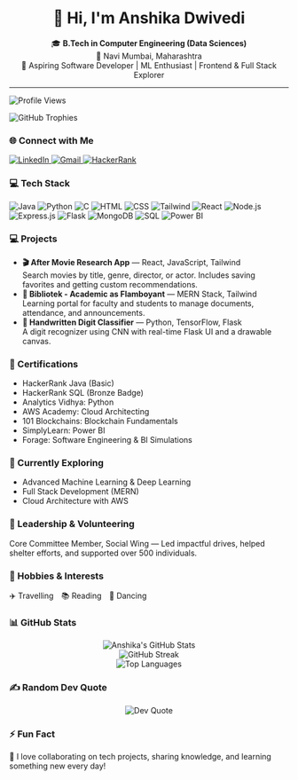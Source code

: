 <!-- GitHub Profile README for Anshika Dwivedi -->

<h1 align="center">👋 Hi, I'm Anshika Dwivedi</h1>

<p align="center">
  🎓 <b>B.Tech in Computer Engineering (Data Sciences)</b><br>
  📍 Navi Mumbai, Maharashtra<br>
  💼 Aspiring Software Developer | ML Enthusiast | Frontend & Full Stack Explorer
</p>

---

<!-- Profile Views -->
<p align="left">
  <img src="https://komarev.com/ghpvc/?username=anshikadwivedi21&label=Profile%20views&color=0e75b6&style=flat" alt="Profile Views" />
</p>

<!-- GitHub Trophies -->
<p align="left">
  <img src="https://github-profile-trophy.vercel.app/?username=anshikadwivedi21&theme=dracula" alt="GitHub Trophies" />
</p>

<!-- Socials -->
<h3 align="left">🌐 Connect with Me</h3>
<p align="left">
  <a href="https://linkedin.com/in/anshika-dwivedi-319b75220" target="_blank">
    <img src="https://img.shields.io/badge/LinkedIn-%230077B5.svg?style=for-the-badge&logo=linkedin&logoColor=white" alt="LinkedIn" />
  </a>
  <a href="mailto:anshikadwivedi2004@gmail.com" target="_blank">
    <img src="https://img.shields.io/badge/Gmail-D14836?style=for-the-badge&logo=gmail&logoColor=white" alt="Gmail" />
  </a>
  <a href="https://hackerrank.com/anshikadwivedi21" target="_blank">
    <img src="https://img.shields.io/badge/HackerRank-2EC866?style=for-the-badge&logo=HackerRank&logoColor=white" alt="HackerRank" />
  </a>
</p>

<!-- Tech Stack -->
<h3 align="left">💻 Tech Stack</h3>
<p align="left">
  <img src="https://img.shields.io/badge/Java-%23ED8B00.svg?style=for-the-badge&logo=openjdk&logoColor=white" alt="Java" />
  <img src="https://img.shields.io/badge/Python-3670A0.svg?style=for-the-badge&logo=python&logoColor=ffdd54" alt="Python" />
  <img src="https://img.shields.io/badge/C-%2300599C.svg?style=for-the-badge&logo=c&logoColor=white" alt="C" />
  <img src="https://img.shields.io/badge/HTML5-%23E34F26.svg?style=for-the-badge&logo=html5&logoColor=white" alt="HTML" />
  <img src="https://img.shields.io/badge/CSS3-%231572B6.svg?style=for-the-badge&logo=css3&logoColor=white" alt="CSS" />
  <img src="https://img.shields.io/badge/Tailwind-%2338B2AC.svg?style=for-the-badge&logo=tailwindcss&logoColor=white" alt="Tailwind" />
  <img src="https://img.shields.io/badge/React-%2320232a.svg?style=for-the-badge&logo=react&logoColor=%2361DAFB" alt="React" />
  <img src="https://img.shields.io/badge/Node.js-%23339933.svg?style=for-the-badge&logo=nodedotjs&logoColor=white" alt="Node.js" />
  <img src="https://img.shields.io/badge/Express.js-%23404d59.svg?style=for-the-badge" alt="Express.js" />
  <img src="https://img.shields.io/badge/Flask-%23000.svg?style=for-the-badge&logo=flask&logoColor=white" alt="Flask" />
  <img src="https://img.shields.io/badge/MongoDB-%234ea94b.svg?style=for-the-badge&logo=mongodb&logoColor=white" alt="MongoDB" />
  <img src="https://img.shields.io/badge/SQL-%2300f.svg?style=for-the-badge&logo=sqlite&logoColor=white" alt="SQL" />
  <img src="https://img.shields.io/badge/Power%20BI-F2C811.svg?style=for-the-badge&logo=powerbi&logoColor=black" alt="Power BI" />
</p>

<!-- Projects -->
<h3>💻 Projects</h3>
<ul>
  <li><strong>🎬 After Movie Research App</strong> — React, JavaScript, Tailwind<br />
  Search movies by title, genre, director, or actor. Includes saving favorites and getting custom recommendations.</li>

  <li><strong>📖 Bibliotek - Academic as Flamboyant</strong> — MERN Stack, Tailwind<br />
  Learning portal for faculty and students to manage documents, attendance, and announcements.</li>

  <li><strong>🔢 Handwritten Digit Classifier</strong> — Python, TensorFlow, Flask<br />
  A digit recognizer using CNN with real-time Flask UI and a drawable canvas.</li>
</ul>

<!-- Certifications -->
<h3>📜 Certifications</h3>
<ul>
  <li>HackerRank Java (Basic)</li>
  <li>HackerRank SQL (Bronze Badge)</li>
  <li>Analytics Vidhya: Python</li>
  <li>AWS Academy: Cloud Architecting</li>
  <li>101 Blockchains: Blockchain Fundamentals</li>
  <li>SimplyLearn: Power BI</li>
  <li>Forage: Software Engineering & BI Simulations</li>
</ul>

<!-- Currently Learning -->
<h3>🚀 Currently Exploring</h3>
<ul>
  <li>Advanced Machine Learning & Deep Learning</li>
  <li>Full Stack Development (MERN)</li>
  <li>Cloud Architecture with AWS</li>
</ul>

<!-- Leadership -->
<h3>🤝 Leadership & Volunteering</h3>
<p>Core Committee Member, Social Wing — Led impactful drives, helped shelter efforts, and supported over 500 individuals.</p>

<!-- Hobbies -->
<h3>💃 Hobbies & Interests</h3>
<p>✈️ Travelling 📚 Reading 💃 Dancing</p>

<!-- GitHub Stats -->
<h3>📊 GitHub Stats</h3>
<p align="center">
  <img src="https://github-readme-stats.vercel.app/api?username=anshikadwivedi21&show_icons=true&theme=radical" alt="Anshika's GitHub Stats" />
  <br />
  <img src="https://github-readme-streak-stats.herokuapp.com?user=anshikadwivedi21&theme=radical" alt="GitHub Streak" />
  <br />
  <img src="https://github-readme-stats.vercel.app/api/top-langs/?username=anshikadwivedi21&layout=compact&theme=radical" alt="Top Languages" />
</p>

<!-- Dev Quote -->
<h3>✍ Random Dev Quote</h3>
<p align="center">
  <img src="https://quotes-github-readme.vercel.app/api?type=horizontal&theme=radical" alt="Dev Quote" />
</p>

<!-- Fun Fact -->
<h3>⚡ Fun Fact</h3>
<p>💬 I love collaborating on tech projects, sharing knowledge, and learning something new every day!</p>
